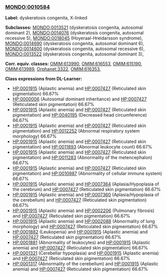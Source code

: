 
### [MONDO:0010584](http://purl.obolibrary.org/obo/MONDO_0010584)
**Label:** dyskeratosis congenita, X-linked

**Subclasses:** [MONDO:0013521](http://purl.obolibrary.org/obo/MONDO_0013521) (dyskeratosis congenita, autosomal dominant 2), [MONDO:0014076](http://purl.obolibrary.org/obo/MONDO_0014076) (dyskeratosis congenita, autosomal recessive 5), [MONDO:0018045](http://purl.obolibrary.org/obo/MONDO_0018045) (Hoyeraal-Hreidarsson syndrome), [MONDO:0014690](http://purl.obolibrary.org/obo/MONDO_0014690) (dyskeratosis congenita, autosomal dominant 6), [MONDO:0014600](http://purl.obolibrary.org/obo/MONDO_0014600) (dyskeratosis congenita, autosomal recessive 6), [MONDO:0013522](http://purl.obolibrary.org/obo/MONDO_0013522) (dyskeratosis congenita, autosomal dominant 3), 

**Corr. equiv. classes:** [OMIM:613990](http://purl.obolibrary.org/obo/OMIM_613990), [OMIM:616553](http://purl.obolibrary.org/obo/OMIM_616553), [OMIM:615190](http://purl.obolibrary.org/obo/OMIM_615190), [OMIM:613989](http://purl.obolibrary.org/obo/OMIM_613989), [Orphanet:3322](http://www.orpha.net/ORDO/Orphanet_3322), [OMIM:616353](http://purl.obolibrary.org/obo/OMIM_616353), 

**Class expressions from DL-Learner:**

- [HP:0001915](http://purl.obolibrary.org/obo/HP_0001915) (Aplastic anemia) and [HP:0007427](http://purl.obolibrary.org/obo/HP_0007427) (Reticulated skin pigmentation) 66.67%
- [HP:0000006](http://purl.obolibrary.org/obo/HP_0000006) (Autosomal dominant inheritance) and [HP:0007427](http://purl.obolibrary.org/obo/HP_0007427) (Reticulated skin pigmentation) 66.67%
- [HP:0001915](http://purl.obolibrary.org/obo/HP_0001915) (Aplastic anemia) and [HP:0007427](http://purl.obolibrary.org/obo/HP_0007427) (Reticulated skin pigmentation) and [HP:0040195](http://purl.obolibrary.org/obo/HP_0040195) (Decreased head circumference) 66.67%
- [HP:0001915](http://purl.obolibrary.org/obo/HP_0001915) (Aplastic anemia) and [HP:0007427](http://purl.obolibrary.org/obo/HP_0007427) (Reticulated skin pigmentation) and [HP:0012252](http://purl.obolibrary.org/obo/HP_0012252) (Abnormal respiratory system morphology) 66.67%
- [HP:0001915](http://purl.obolibrary.org/obo/HP_0001915) (Aplastic anemia) and [HP:0007427](http://purl.obolibrary.org/obo/HP_0007427) (Reticulated skin pigmentation) and [HP:0011893](http://purl.obolibrary.org/obo/HP_0011893) (Abnormal leukocyte count) 66.67%
- [HP:0001915](http://purl.obolibrary.org/obo/HP_0001915) (Aplastic anemia) and [HP:0007427](http://purl.obolibrary.org/obo/HP_0007427) (Reticulated skin pigmentation) and [HP:0011283](http://purl.obolibrary.org/obo/HP_0011283) (Abnormality of the metencephalon) 66.67%
- [HP:0001915](http://purl.obolibrary.org/obo/HP_0001915) (Aplastic anemia) and [HP:0007427](http://purl.obolibrary.org/obo/HP_0007427) (Reticulated skin pigmentation) and [HP:0010987](http://purl.obolibrary.org/obo/HP_0010987) (Abnormality of cellular immune system) 66.67%
- [HP:0001915](http://purl.obolibrary.org/obo/HP_0001915) (Aplastic anemia) and [HP:0007364](http://purl.obolibrary.org/obo/HP_0007364) (Aplasia/Hypoplasia of the cerebrum) and [HP:0007427](http://purl.obolibrary.org/obo/HP_0007427) (Reticulated skin pigmentation) 66.67%
- [HP:0001915](http://purl.obolibrary.org/obo/HP_0001915) (Aplastic anemia) and [HP:0007360](http://purl.obolibrary.org/obo/HP_0007360) (Aplasia/Hypoplasia of the cerebellum) and [HP:0007427](http://purl.obolibrary.org/obo/HP_0007427) (Reticulated skin pigmentation) 66.67%
- [HP:0001915](http://purl.obolibrary.org/obo/HP_0001915) (Aplastic anemia) and [HP:0002206](http://purl.obolibrary.org/obo/HP_0002206) (Pulmonary fibrosis) and [HP:0007427](http://purl.obolibrary.org/obo/HP_0007427) (Reticulated skin pigmentation) 66.67%
- [HP:0001915](http://purl.obolibrary.org/obo/HP_0001915) (Aplastic anemia) and [HP:0002088](http://purl.obolibrary.org/obo/HP_0002088) (Abnormality of lung morphology) and [HP:0007427](http://purl.obolibrary.org/obo/HP_0007427) (Reticulated skin pigmentation) 66.67%
- [HP:0001882](http://purl.obolibrary.org/obo/HP_0001882) (Leukopenia) and [HP:0001915](http://purl.obolibrary.org/obo/HP_0001915) (Aplastic anemia) and [HP:0007427](http://purl.obolibrary.org/obo/HP_0007427) (Reticulated skin pigmentation) 66.67%
- [HP:0001881](http://purl.obolibrary.org/obo/HP_0001881) (Abnormality of leukocytes) and [HP:0001915](http://purl.obolibrary.org/obo/HP_0001915) (Aplastic anemia) and [HP:0007427](http://purl.obolibrary.org/obo/HP_0007427) (Reticulated skin pigmentation) 66.67%
- [HP:0001321](http://purl.obolibrary.org/obo/HP_0001321) (Cerebellar hypoplasia) and [HP:0001915](http://purl.obolibrary.org/obo/HP_0001915) (Aplastic anemia) and [HP:0007427](http://purl.obolibrary.org/obo/HP_0007427) (Reticulated skin pigmentation) 66.67%
- [HP:0001317](http://purl.obolibrary.org/obo/HP_0001317) (Abnormality of the cerebellum) and [HP:0001915](http://purl.obolibrary.org/obo/HP_0001915) (Aplastic anemia) and [HP:0007427](http://purl.obolibrary.org/obo/HP_0007427) (Reticulated skin pigmentation) 66.67%


